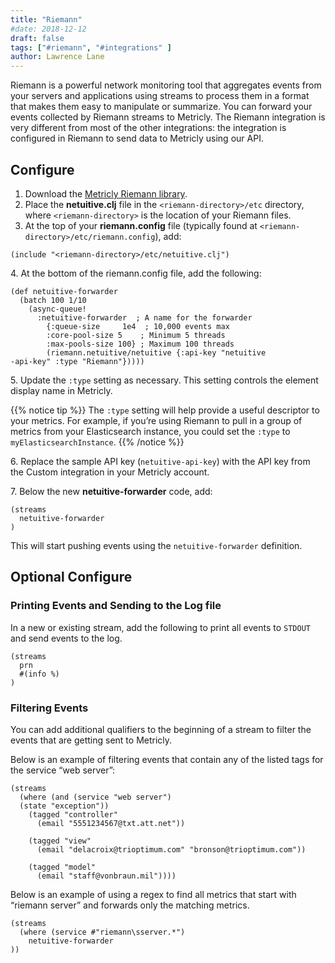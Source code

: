 ```yaml
---
title: "Riemann"
#date: 2018-12-12
draft: false
tags: ["#riemann", "#integrations" ]
author: Lawrence Lane
---
```

Riemann is a powerful network monitoring tool that aggregates events from your servers and applications using streams to process them in a format that makes them easy to manipulate or summarize. You can forward your events collected by Riemann streams to Metricly. The Riemann integration is very different from most of the other integrations: the integration is configured in Riemann to send data to Metricly using our API.


## Configure

1. Download the [Metricly Riemann library](https://github.com/riemann/riemann/tree/master/src/riemann/netuitive.clj).
2. Place the **netuitive.clj** file in the `<riemann-directory>/etc` directory, where `<riemann-directory>` is the location of your Riemann files.
3. At the top of your **riemann.config** file (typically found at `<riemann-directory>/etc/riemann.config`), add:

```
(include "<riemann-directory>/etc/netuitive.clj")
```
4\. At the bottom of the riemann.config file, add the following:

```
(def netuitive-forwarder
  (batch 100 1/10
    (async-queue!
      :netuitive-forwarder  ; A name for the forwarder
        {:queue-size     1e4  ; 10,000 events max
        :core-pool-size 5    ; Minimum 5 threads
        :max-pools-size 100} ; Maximum 100 threads
        (riemann.netuitive/netuitive {:api-key "netuitive
-api-key" :type "Riemann"}))))
```

5\. Update the `:type` setting as necessary. This setting controls the element display name in Metricly.

{{% notice tip %}}
The `:type` setting will help provide a useful descriptor to your metrics. For example, if you’re using Riemann to pull in a group of metrics from your Elasticsearch instance, you could set the `:type` to `myElasticsearchInstance`.
{{% /notice %}}

6\. Replace the sample API key (`netuitive-api-key`) with the API key from the Custom integration in your Metricly account.  

7\. Below the new **netuitive-forwarder** code, add:

```
(streams
  netuitive-forwarder
)
```
This will start pushing events using the `netuitive-forwarder` definition.

## Optional Configure
### Printing Events and Sending to the Log file

In a new or existing stream, add the following to print all events to `STDOUT` and send events to the log.

```
(streams
  prn
  #(info %)
)
```

### Filtering Events
You can add additional qualifiers to the beginning of a stream to filter the events that are getting sent to Metricly.

Below is an example of filtering events that contain any of the listed tags for the service “web server”:

```
(streams
  (where (and (service "web server")
  (state "exception"))
    (tagged "controller"
      (email "5551234567@txt.att.net"))

    (tagged "view"
      (email "delacroix@trioptimum.com" "bronson@trioptimum.com"))

    (tagged "model"
      (email "staff@vonbraun.mil"))))
```

Below is an example of using a regex to find all metrics that start with “riemann server” and forwards only the matching metrics.

```
(streams
  (where (service #"riemann\sserver.*")
    netuitive-forwarder
))
```

